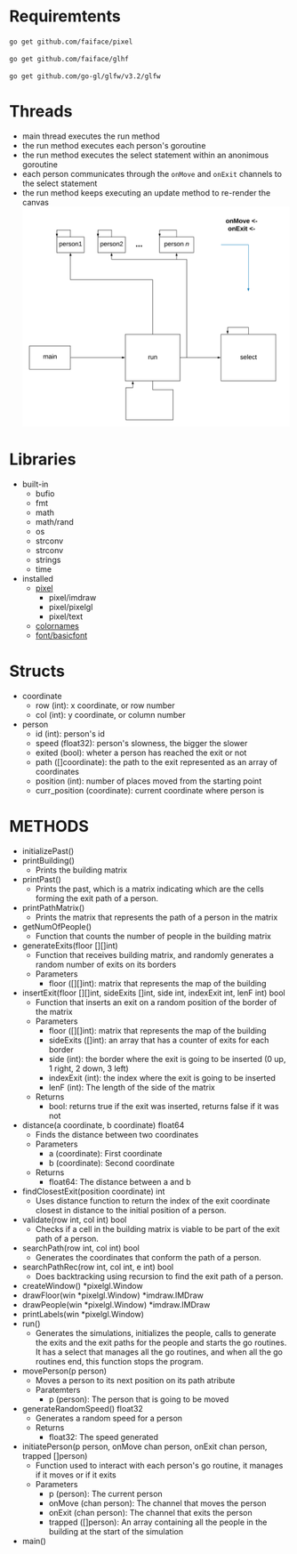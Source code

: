 # Requiremtents
`go get github.com/faiface/pixel`

`go get github.com/faiface/glhf`

`go get github.com/go-gl/glfw/v3.2/glfw`

# Threads
- main thread executes the run method
- the run method executes each person's goroutine
- the run method executes the select statement within an anonimous goroutine
- each person communicates through the `onMove` and `onExit` channels to the select statement
- the run method keeps executing an update method to re-render the canvas
![](assets/threads.png)
# Libraries
* built-in
  * bufio
  * fmt
  * math
  * math/rand
  * os
  * strconv
  * strconv
  * strings
  * time
* installed
  * [pixel](https://github.com/faiface/pixel)
    * pixel/imdraw
    * pixel/pixelgl
    * pixel/text
  * [colornames](https://godoc.org/golang.org/x/image/colornames)
  * [font/basicfont](https://godoc.org/golang.org/x/image/font/basicfont)
# Structs
* coordinate
  * row (int): x coordinate, or row number
  * col (int): y coordinate, or column number
* person
  * id (int): person's id
  * speed (float32): person's slowness, the bigger the slower
  * exited (bool): wheter a person has reached the exit or not
  * path ([]coordinate): the path to the exit represented as an array of coordinates
  * position (int): number of places moved from the starting point
  * curr_position (coordinate): current coordinate where person is
# METHODS
* initializePast()
* printBuilding()
  * Prints the building matrix
* printPast()
  * Prints the past, which is a matrix indicating which are the cells forming the exit path of a person.
* printPathMatrix()
  * Prints the matrix that represents the path of a person in the matrix
* getNumOfPeople()
  * Function that counts the number of people in the building matrix
* generateExits(floor [][]int)
  * Function that receives building matrix, and randomly generates a random number of exits on its borders
  * Parameters
    * floor ([][]int): matrix that represents the map of the building
* insertExit(floor [][]int, sideExits []int, side int, indexExit int, lenF int) bool
  * Function that inserts an exit on a random position of the border of the matrix
  * Parameters
    * floor ([][]int): matrix that represents the map of the building
    * sideExits ([]int): an array that has a counter of exits for each border
    * side (int): the border where the exit is going to be inserted (0 up, 1 right, 2 down, 3 left)
    * indexExit (int): the index where the exit is going to be inserted
    * lenF (int): The length of the side of the matrix
  * Returns
    * bool: returns true if the exit was inserted, returns false if it was not
* distance(a coordinate, b coordinate) float64
  * Finds the distance between two coordinates
  * Parameters
    * a (coordinate): First coordinate
    * b (coordinate): Second coordinate
  * Returns
    * float64: The distance between a and b
* findClosestExit(position coordinate) int
    * Uses distance function to return the index of the exit coordinate closest in distance to the initial position of a person.
* validate(row int, col int) bool
    * Checks if a cell in the building matrix is viable to be part of the exit path of a person.
* searchPath(row int, col int) bool
    * Generates the coordinates that conform the path of a person.
* searchPathRec(row int, col int, e int) bool
    * Does backtracking using recursion to find the exit path of a person.
* createWindow() \*pixelgl.Window
* drawFloor(win \*pixelgl.Window) \*imdraw.IMDraw
* drawPeople(win \*pixelgl.Window) \*imdraw.IMDraw
* printLabels(win \*pixelgl.Window)
* run()
  * Generates the simulations, initializes the people, calls to generate the exits and the exit paths for the people and starts the go routines. It has a select that manages all the go routines, and when all the go routines end, this function stops the program.
* movePerson(p person)
  * Moves a person to its next position on its path atribute
  * Paratemters
    * p (person): The person that is going to be moved
* generateRandomSpeed() float32
  * Generates a random speed for a person
  * Returns
    * float32: The speed generated
* initiatePerson(p person, onMove chan person, onExit chan person, trapped []person)
  * Function used to interact with each person's go routine, it manages if it moves or if it exits
  * Parameters
    * p (person): The current person
    * onMove (chan person): The channel that moves the person
    * onExit (chan person): The channel that exits the person
    * trapped ([]person): An array containing all the people in the building at the start of the simulation
* main()
